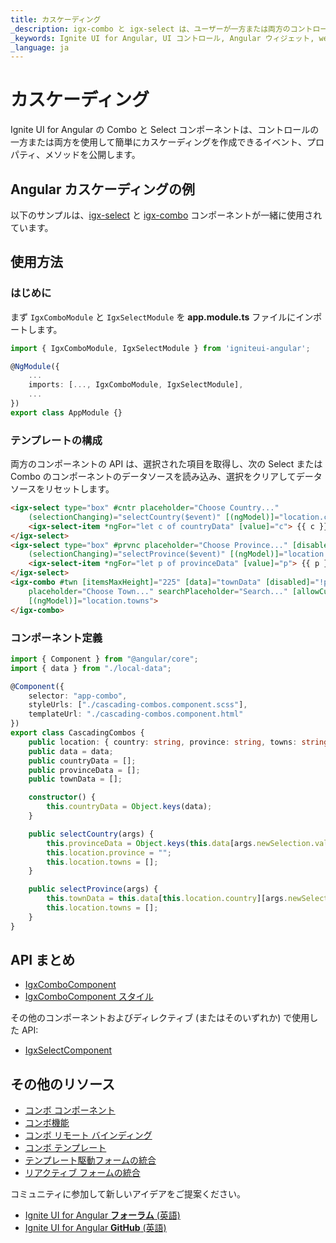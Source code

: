 ```yaml
---
title: カスケーディング
_description: igx-combo と igx-select は、ユーザーが一方または両方のコントロールを使用してカスケード シナリオを簡単に構築できるようにするイベント、プロパティ、およびメソッドを公開します。
_keywords: Ignite UI for Angular, UI コントロール, Angular ウィジェット, web ウィジェット, UI ウィジェット, Angular, ネイティブ Angular コンポーネント スイート, ネイティブ Angular コントロール, ネイティブ Angular コンポーネント ライブラリ, Angular Combo コンポーネント, Angular Combo コントロール、Angular カスケーディング Combo, Angular Select, Angular カスケーディング
_language: ja
---
```


# カスケーディング
<p class="highlight">
Ignite UI for Angular の Combo と Select コンポーネントは、コントロールの一方または両方を使用して簡単にカスケーディングを作成できるイベント、プロパティ、メソッドを公開します。
</p>

## Angular カスケーディングの例
以下のサンプルは、[igx-select]({environment:angularApiUrl}/classes/igxselectcomponent.html) と [igx-combo]({environment:angularApiUrl}/classes/igxcombocomponent.html) コンポーネントが一緒に使用されています。


<code-view style="height: 540px;" 
           data-demos-base-url="{environment:demosBaseUrl}" 
           iframe-src="{environment:demosBaseUrl}/lists/cascading-combos" alt="Angular カスケーディングの例">
</code-view>

<div class="divider--half"></div>

## 使用方法

### はじめに
まず `IgxComboModule` と `IgxSelectModule` を **app.module.ts** ファイルにインポートします。

```typescript
import { IgxComboModule, IgxSelectModule } from 'igniteui-angular';

@NgModule({
    ...
    imports: [..., IgxComboModule, IgxSelectModule],
    ...
})
export class AppModule {}
```

### テンプレートの構成
両方のコンポーネントの API は、選択された項目を取得し、次の Select または Combo のコンポーネントのデータソースを読み込み、選択をクリアしてデータソースをリセットします。

```html
<igx-select type="box" #cntr placeholder="Choose Country..."
    (selectionChanging)="selectCountry($event)" [(ngModel)]="location.country">
    <igx-select-item *ngFor="let c of countryData" [value]="c"> {{ c }} </igx-select-item>
</igx-select>
<igx-select type="box" #prvnc placeholder="Choose Province..." [disabled]="!cntr.value"
    (selectionChanging)="selectProvince($event)" [(ngModel)]="location.province">
    <igx-select-item *ngFor="let p of provinceData" [value]="p"> {{ p }} </igx-select-item>
</igx-select>
<igx-combo #twn [itemsMaxHeight]="225" [data]="townData" [disabled]="!prvnc.value"
    placeholder="Choose Town..." searchPlaceholder="Search..." [allowCustomValues]="false"
    [(ngModel)]="location.towns">
</igx-combo>

```

### コンポーネント定義
```typescript
import { Component } from "@angular/core";
import { data } from "./local-data";

@Component({
    selector: "app-combo",
    styleUrls: ["./cascading-combos.component.scss"],
    templateUrl: "./cascading-combos.component.html"
})
export class CascadingCombos {
    public location: { country: string, province: string, towns: string[] } = { country: "", province: "", towns: [] };
    public data = data;
    public countryData = [];
    public provinceData = [];
    public townData = [];

    constructor() {
        this.countryData = Object.keys(data);
    }

    public selectCountry(args) {
        this.provinceData = Object.keys(this.data[args.newSelection.value]);
        this.location.province = "";
        this.location.towns = [];
    }

    public selectProvince(args) {
        this.townData = this.data[this.location.country][args.newSelection.value];
        this.location.towns = [];
    }
}
```

## API まとめ
<div class="divider--half"></div>

* [IgxComboComponent]({environment:angularApiUrl}/classes/igxcombocomponent.html) 
* [IgxComboComponent スタイル]({environment:sassApiUrl}/index.html#function-igx-combo-theme)

その他のコンポーネントおよびディレクティブ (またはそのいずれか) で使用した API:
* [IgxSelectComponent]({environment:angularApiUrl}/classes/igxselectcomponent.html)  

## その他のリソース
<div class="divider--half"></div>

* [コンボ コンポーネント](combo.md)
* [コンボ機能](combo-features.md)
* [コンボ リモート バインディング](combo-remote.md)
* [コンボ テンプレート](combo-templates.md)
* [テンプレート駆動フォームの統合](input-group.md)
* [リアクティブ フォームの統合](input-group-reactive-forms.md)

コミュニティに参加して新しいアイデアをご提案ください。

* [Ignite UI for Angular **フォーラム** (英語)](https://www.infragistics.com/community/forums/f/ignite-ui-for-angular)
* [Ignite UI for Angular **GitHub** (英語)](https://github.com/IgniteUI/igniteui-angular)